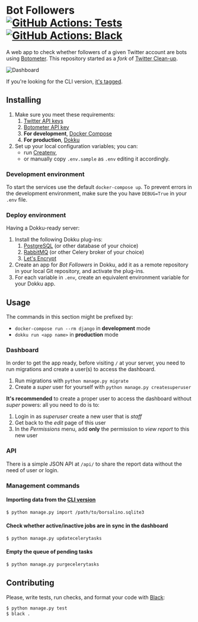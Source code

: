 # Bot Followers [![GitHub Actions: Tests](https://github.com/cuducos/bot-followers/workflows/Tests/badge.svg)]() [![GitHub Actions: Black](https://github.com/cuducos/bot-followers/workflows/Black/badge.svg)]()

A web app to check whether followers of a given Twitter account are bots using [Botometer](https://botometer.iuni.iu.edu/). This repository started as a _fork_ of [Twitter
Clean-up](https://github.com/cuducos/twitter-cleanup).

![Dashboard](dashboard.png)

If you're looking for the CLI version, [it's tagged](https://github.com/cuducos/bot-followers/tree/cli).

## Installing

1. Make sure you meet these requirements:
    1. [Twitter API keys](https://developer.twitter.com/apps)
    1. [Botometer API key](https://market.mashape.com/OSoMe/botometer)
    1. **For development**, [Docker Compose](https://docs.docker.com/compose/)
    1. **For production**, [Dokku](http://dokku.viewdocs.io/dokku/)
1. Set up your local configuration variables; you can:
    * run [Createnv](https://github.com/cuducos/createnv),
    * or manually copy `.env.sample` as `.env` editing it accordingly.

### Development environment

To start the services use the default `docker-compose up`. To prevent errors in the development environment, make sure the you have `DEBUG=True` in your `.env` file.

### Deploy environment

Having a Dokku-ready server:

1. Install the following Dokku plug-ins:
    1. [PostgreSQL](https://github.com/dokku/dokku-postgres-plugin) (or other database of your choice)
    1. [RabbitMQ](https://github.com/dokku/dokku-rabbitmq-plugin) (or other Celery broker of your choice)
    1. [Let's Encrypt](https://github.com/dokku/dokku-letsencrypt)
1. Create an app for _Bot Followers_ in Dokku, add it as a remote repository in your local Git repository, and activate the plug-ins.
1. For each variable in `.env`, create an equivalent environment variable for your Dokku app.

## Usage

The commands in this section might be prefixed by:

* `docker-compose run --rm django` in **development** mode
* `dokku run <app name>` in **production** mode

### Dashboard

In order to get the app ready, before visiting `/` at your server, you need to run migrations and create a user(s) to access the dashboard.


1. Run migrations with `python manage.py migrate`
1. Create a _super_ user for yourself with `python manage.py createsuperuser`

**It's recommended** to create a proper user to access the dashboard without _super_ powers: all you need to do is to:

1. Login in as _superuser_ create a new user that is _staff_
2. Get back to the _edit_ page of this user
3. In the _Permissions_ menu, add **only** the permission to _view report_ to this new user

### API

There is a simple JSON API at `/api/` to share the report data without the need of user or login.

### Management commands

#### Importing data from the [CLI version](https://github.com/cuducos/bot-followers/tree/cli)

```bash
$ python manage.py import /path/to/borsalino.sqlite3
```

#### Check whether active/inactive jobs are in sync in the dashboard

```bash
$ python manage.py updatecelerytasks
```

#### Empty the queue of pending tasks

```bash
$ python manage.py purgecelerytasks
```

## Contributing

Please, write tests, run checks, and format your code with [Black](https://github.com/ambv/black):

```bash
$ python manage.py test
$ black .
```
